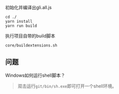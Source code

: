 初始化并编译出gli.all.js
```
cd ./
yarn install
yarn run build
```

执行项目自带的build脚本

```
core/buildextensions.sh
```
## 问题
Windows如何运行shell脚本？

> 双击运行`git/bin/sh.exe`即可打开一个shell环境。